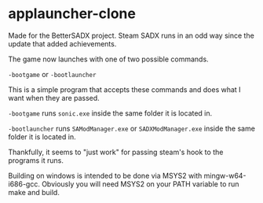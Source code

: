 # applauncher-clone
Made for the BetterSADX project.
Steam SADX runs in an odd way since the update that added achievements.

The game now launches with one of two possible commands.

`-bootgame` or `-bootlauncher`

This is a simple program that accepts these commands and does what I want when they are passed.

`-bootgame` runs `sonic.exe` inside the same folder it is located in.

`-bootlauncher` runs `SAModManager.exe` or `SADXModManager.exe` inside the same folder it is located in.


Thankfully, it seems to "just work" for passing steam's hook to the programs it runs.

Building on windows is intended to be done via MSYS2 with mingw-w64-i686-gcc. Obviously you will need MSYS2 on your PATH variable to run make and build.